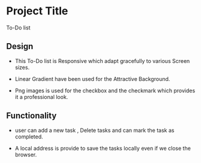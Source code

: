 
# Project Title

To-Do list 


## Design

- This To-Do list is Responsive which adapt gracefully to various Screen sizes.

- Linear Gradient have been used for the Attractive Background.

- Png images is used for the checkbox and the checkmark which provides it a professional look.


   


## Functionality

- user can add a  new task , Delete tasks and  can mark the task as completed.

- A local address is provide to save the tasks locally even if we close the browser.




